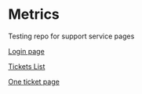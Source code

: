 # Metrics
Testing repo for support service pages

[Login page](https://grant-inna.github.io/Metrics/app/login.html)

[Tickets List](https://grant-inna.github.io/Metrics/app/ticketlist.html)

[One ticket page](https://grant-inna.github.io/Metrics/app/ticket.html)
